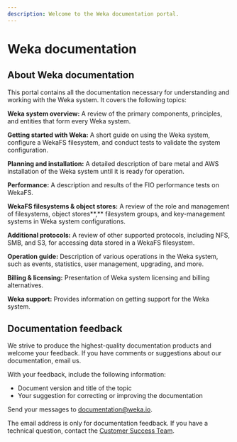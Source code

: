 ```yaml
---
description: Welcome to the Weka documentation portal.
---
```


# Weka documentation

## About Weka documentation

This portal contains all the documentation necessary for understanding and working with the Weka system. It covers the following topics:

**Weka system overview:** A review of the primary components, principles, and entities that form every Weka system.

**Getting started with Weka:** A short guide on using the Weka system, configure a WekaFS filesystem, and conduct tests to validate the system configuration.

**Planning and installation:** A detailed description of bare metal and AWS installation of the Weka system until it is ready for operation.

**Performance:** A description and results of the FIO performance tests on WekaFS.

**WekaFS filesystems & object stores:** A review of the role and management of filesystems, object stores**,** filesystem groups, and key-management systems in Weka system configurations.

**Additional protocols:** A review of other supported protocols, including NFS, SMB, and S3, for accessing data stored in a WekaFS filesystem.

**Operation guide:** Description of various operations in the Weka system, such as events, statistics, user management, upgrading, and more.

**Billing & licensing:** Presentation of Weka system licensing and billing alternatives.

**Weka support:** Provides information on getting support for the Weka system.

## Documentation feedback

We strive to produce the highest-quality documentation products and welcome your feedback. If you have comments or suggestions about our documentation, email us.

With your feedback, include the following information:

* Document version and title of the topic
* Your suggestion for correcting or improving the documentation

Send your messages to [documentation@weka.io](mailto:documentation@weka.io).

The email address is only for documentation feedback. If you have a technical question, contact the [Customer Success Team](support/getting-support-for-your-weka-system.md).
